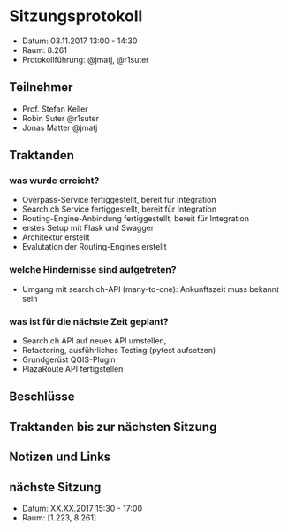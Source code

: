 # Sitzungsprotokoll

* Datum: 03.11.2017 13:00 - 14:30
* Raum: 8.261
* Protokollführung: @jmatj, @r1suter

## Teilnehmer

* Prof. Stefan Keller
* Robin Suter @r1suter
* Jonas Matter @jmatj

## Traktanden

### was wurde erreicht?

* Overpass-Service fertiggestellt, bereit für Integration
* Search.ch Service fertiggestellt, bereit für Integration
* Routing-Engine-Anbindung fertiggestellt, bereit für Integration
* erstes Setup mit Flask und Swagger
* Architektur erstellt
* Evalutation der Routing-Engines erstellt

### welche Hindernisse sind aufgetreten?

* Umgang mit search.ch-API (many-to-one): Ankunftszeit muss bekannt sein

### was ist für die nächste Zeit geplant?

* Search.ch API auf neues API umstellen,
* Refactoring, ausführliches Testing (pytest aufsetzen)
* Grundgerüst QGIS-Plugin
* PlazaRoute API fertigstellen

## Beschlüsse

## Traktanden bis zur nächsten Sitzung

## Notizen und Links

## nächste Sitzung

* Datum: XX.XX.2017 15:30 - 17:00
* Raum: [1.223, 8.261]
